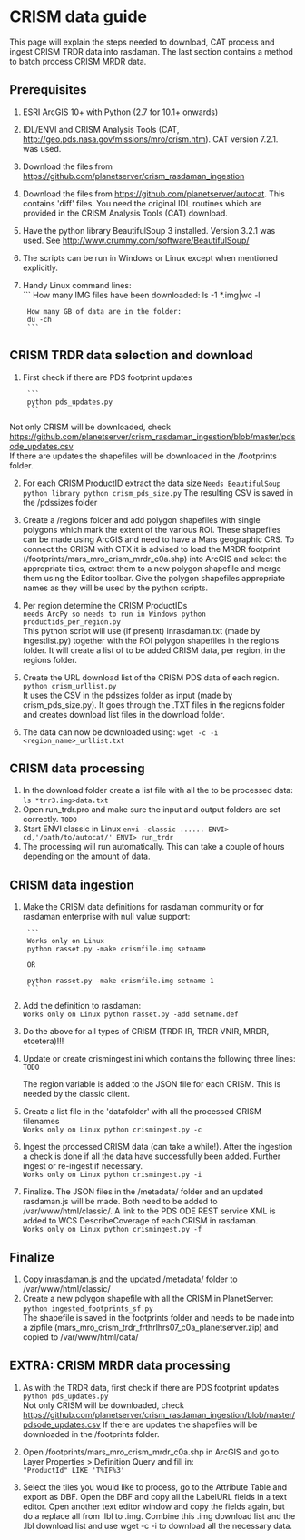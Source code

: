 # CRISM data guide  

This page will explain the steps needed to download, CAT process and ingest CRISM TRDR data into rasdaman. The last 
section contains a method to batch process CRISM MRDR data. 

## Prerequisites
1. ESRI ArcGIS 10+ with Python (2.7 for 10.1+ onwards)
2. IDL/ENVI and CRISM Analysis Tools (CAT, http://geo.pds.nasa.gov/missions/mro/crism.htm). CAT version 7.2.1. was used.
3. Download the files from https://github.com/planetserver/crism_rasdaman_ingestion
4. Download the files from https://github.com/planetserver/autocat. This contains 'diff' files. You need the original IDL routines which are provided in the CRISM Analysis Tools (CAT) download.
5. Have the python library BeautifulSoup 3 installed. Version 3.2.1 was used. See http://www.crummy.com/software/BeautifulSoup/
6. The scripts can be run in Windows or Linux except when mentioned explicitly.
7. Handy Linux command lines:   
        ```
        How many IMG files have been downloaded:
        ls -1 *.img|wc -l
 
        How many GB of data are in the folder:
        du -ch
        ```     
        
## CRISM TRDR data selection and download
1. First check if there are PDS footprint updates       

        ```
        python pds_updates.py
        ```     

Not only CRISM will be downloaded, check https://github.com/planetserver/crism_rasdaman_ingestion/blob/master/pdsode_updates.csv                          
If there are updates the shapefiles will be downloaded in the /footprints folder.

2. For each CRISM ProductID extract the data size
        ```
        Needs BeautifulSoup python library
        python crism_pds_size.py
        ```
        The resulting CSV is saved in the /pdssizes folder
        
3. Create a /regions folder and add polygon shapefiles with single polygons which mark the extent of the various ROI. These shapefiles can be made using ArcGIS and need to have a Mars geographic CRS. To connect the CRISM with CTX it is advised to load the MRDR footprint (/footprints/mars_mro_crism_mrdr_c0a.shp) into ArcGIS and select the appropriate tiles, extract them to a new polygon shapefile and merge them using the Editor toolbar. Give the polygon shapefiles appropriate names as they will be used by the python scripts.

4. Per region determine the CRISM ProductIDs    
        ```
        needs ArcPy so needs to run in Windows
        python productids_per_region.py
        ```     
This python script will use (if present) inrasdaman.txt (made by ingestlist.py) together with the ROI polygon shapefiles in the regions folder. It will create a list of to be added CRISM data, per region, in the regions folder.

5. Create the URL download list of the CRISM PDS data of each region.   
        ```
        python crism_urllist.py
        ```     
        It uses the CSV in the pdssizes folder as input (made by crism_pds_size.py). It goes through the .TXT files in           the regions folder and creates download list files in the download folder.
6. The data can now be downloaded using:
        ```
        wget -c -i <region_name>_urllist.txt
        ```     

## CRISM data processing

1. In the download folder create a list file with all the to be processed data:
        ```
        ls *trr3.img>data.txt
        ```
2. Open run_trdr.pro and make sure the input and output folders are set correctly.
        ```
        TODO
        ```
3. Start ENVI classic in Linux
        ```
        envi -classic
        ......
        ENVI> cd,'/path/to/autocat/'
        ENVI> run_trdr
        ```
4. The processing will run automatically. This can take a couple of hours depending on the amount of data.

## CRISM data ingestion
1. Make the CRISM data definitions for rasdaman community or for rasdaman enterprise with null value support:   
        
        ```
        Works only on Linux
        python rasset.py -make crismfile.img setname
         
        OR
         
        python rasset.py -make crismfile.img setname 1
        ```     
2. Add the definition to rasdaman:      
        ```
        Works only on Linux
        python rasset.py -add setname.def
        ```     
3. Do the above for all types of CRISM (TRDR IR, TRDR VNIR, MRDR, etcetera)!!!
4. Update or create crismingest.ini which contains the following three lines:   
        ```
        TODO
        ```     
        
   The region variable is added to the JSON file for each CRISM. This is needed by the classic client.

5. Create a list file in the 'datafolder' with all the processed CRISM filenames        
        ```
        Works only on Linux
        python crismingest.py -c
        ```     
6. Ingest the processed CRISM data (can take a while!). After the ingestion a check is done if all the data have successfully been added. Further ingest or re-ingest if necessary.      
        ```
        Works only on Linux
        python crismingest.py -i
        ```     
7. Finalize. The JSON files in the /metadata/ folder and an updated rasdaman.js will be made. Both need to be added to /var/www/html/classic/. A link to the PDS ODE REST service XML is added to WCS DescribeCoverage of each CRISM in rasdaman.       
        ```
        Works only on Linux
        python crismingest.py -f
        ```     
        
## Finalize
1. Copy inrasdaman.js and the updated /metadata/ folder to /var/www/html/classic/
2. Create a new polygon shapefile with all the CRISM in PlanetServer:   
        ```
        python ingested_footprints_sf.py 
        ```     
The shapefile is saved in the footprints folder and needs to be made into a zipfile (mars_mro_crism_trdr_frthrlhrs07_c0a_planetserver.zip) and copied to /var/www/html/data/

## EXTRA: CRISM MRDR data processing
1. As with the TRDR data, first check if there are PDS footprint updates        
        ```
        python pds_updates.py
        ```     
Not only CRISM will be downloaded, check https://github.com/planetserver/crism_rasdaman_ingestion/blob/master/pdsode_updates.csv
If there are updates the shapefiles will be downloaded in the /footprints folder.

2. Open /footprints/mars_mro_crism_mrdr_c0a.shp in ArcGIS and go to Layer Properties > Definition Query and fill in:    
        ```
        "ProductId" LIKE 'T%IF%3'
        ```     
3. Select the tiles you would like to process, go to the Attribute Table and export as DBF. Open the DBF and copy all the LabelURL fields in a text editor. Open another text editor window and copy the fields again, but do a replace all from .lbl to .img. Combine this .img download list and the .lbl download list and use wget -c -i <listfile> to download all the necessary data.


